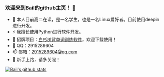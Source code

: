 ### 欢迎来到Bail的github主页！ 👋

<!--
**BailPlus/BailPlus** is a ✨ _special_ ✨ repository because its `README.md` (this file) appears on your GitHub profile.

Here are some ideas to get you started:

- 🔭 I’m currently working on ...
- 🌱 I’m currently learning ...
- 👯 I’m looking to collaborate on ...
- 🤔 I’m looking for help with ...
- 💬 Ask me about ...
- 📫 How to reach me: ...
- 😄 Pronouns: ...
- ⚡ Fun fact: ...
-->
- 🔭 本人目前高二在读，是一名学生，也是一名Linux爱好者。目前使用deepin进行开发。
- ⚡ 我擅长使用Python进行软件开发。
- 🌱 招牌项目：[白杉树背单词训练软件](https://github.com/BailPlus/bssenglish)，欢迎下载使用！
- 💬 QQ：2915289604
- 📫 邮箱：2915289604@qq.com
- 🤔 新手上路，请多关照！

[![Bail's github stats](https://github-readme-stats.vercel.app/api?username=BailPlus&theme=light)](https://github.com/BailPlus)
